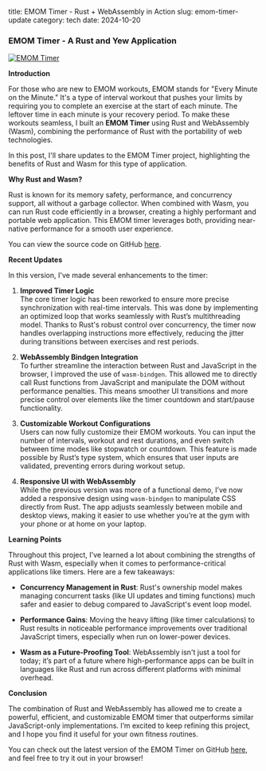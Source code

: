 title: EMOM Timer - Rust + WebAssembly in Action 
slug: emom-timer-update
category: tech
date: 2024-10-20

### EMOM Timer - A Rust and Yew Application

[![EMOM Timer]({static}/images/2023/emomtimer103.png)](http://emom-timer-us-east-2-504242000181.s3-website.us-east-2.amazonaws.com)

**Introduction**

For those who are new to EMOM workouts, EMOM stands for "Every Minute on the Minute." It's a type of interval workout that pushes your limits by requiring you to complete an exercise at the start of each minute. The leftover time in each minute is your recovery period. To make these workouts seamless, I built an **EMOM Timer** using Rust and WebAssembly (Wasm), combining the performance of Rust with the portability of web technologies.

In this post, I'll share updates to the EMOM Timer project, highlighting the benefits of Rust and Wasm for this type of application.

**Why Rust and Wasm?**

Rust is known for its memory safety, performance, and concurrency support, all without a garbage collector. When combined with Wasm, you can run Rust code efficiently in a browser, creating a highly performant and portable web application. This EMOM timer leverages both, providing near-native performance for a smooth user experience.

You can view the source code on GitHub [here](https://github.com/jac18281828/emomtimer?tab=readme-ov-file).

**Recent Updates**

In this version, I've made several enhancements to the timer:

1. **Improved Timer Logic**  
   The core timer logic has been reworked to ensure more precise synchronization with real-time intervals. This was done by implementing an optimized loop that works seamlessly with Rust’s multithreading model. Thanks to Rust's robust control over concurrency, the timer now handles overlapping instructions more effectively, reducing the jitter during transitions between exercises and rest periods.

2. **WebAssembly Bindgen Integration**  
   To further streamline the interaction between Rust and JavaScript in the browser, I improved the use of `wasm-bindgen`. This allowed me to directly call Rust functions from JavaScript and manipulate the DOM without performance penalties. This means smoother UI transitions and more precise control over elements like the timer countdown and start/pause functionality.

3. **Customizable Workout Configurations**  
   Users can now fully customize their EMOM workouts. You can input the number of intervals, workout and rest durations, and even switch between time modes like stopwatch or countdown. This feature is made possible by Rust’s type system, which ensures that user inputs are validated, preventing errors during workout setup.

4. **Responsive UI with WebAssembly**  
   While the previous version was more of a functional demo, I’ve now added a responsive design using `wasm-bindgen` to manipulate CSS directly from Rust. The app adjusts seamlessly between mobile and desktop views, making it easier to use whether you’re at the gym with your phone or at home on your laptop.

**Learning Points**

Throughout this project, I've learned a lot about combining the strengths of Rust with Wasm, especially when it comes to performance-critical applications like timers. Here are a few takeaways:

- **Concurrency Management in Rust**: Rust's ownership model makes managing concurrent tasks (like UI updates and timing functions) much safer and easier to debug compared to JavaScript's event loop model.
  
- **Performance Gains**: Moving the heavy lifting (like timer calculations) to Rust results in noticeable performance improvements over traditional JavaScript timers, especially when run on lower-power devices.

- **Wasm as a Future-Proofing Tool**: WebAssembly isn't just a tool for today; it’s part of a future where high-performance apps can be built in languages like Rust and run across different platforms with minimal overhead.

**Conclusion**

The combination of Rust and WebAssembly has allowed me to create a powerful, efficient, and customizable EMOM timer that outperforms similar JavaScript-only implementations. I’m excited to keep refining this project, and I hope you find it useful for your own fitness routines.

You can check out the latest version of the EMOM Timer on GitHub [here](https://github.com/jac18281828/emomtimer?tab=readme-ov-file), and feel free to try it out in your browser!
